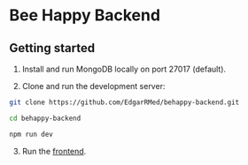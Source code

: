 # Bee Happy Backend

## Getting started

1. Install and run MongoDB locally on port 27017 (default).

2. Clone and run the development server:

  ```bash
  git clone https://github.com/EdgarRMed/behappy-backend.git

  cd behappy-backend

  npm run dev
  ```
3. Run the [frontend](https://github.com/ricardogzm/bee_happy). 
